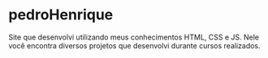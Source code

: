 # pedroHenrique
Site que desenvolvi utilizando meus conhecimentos HTML, CSS e JS. Nele você encontra diversos projetos que desenvolvi durante cursos realizados.
